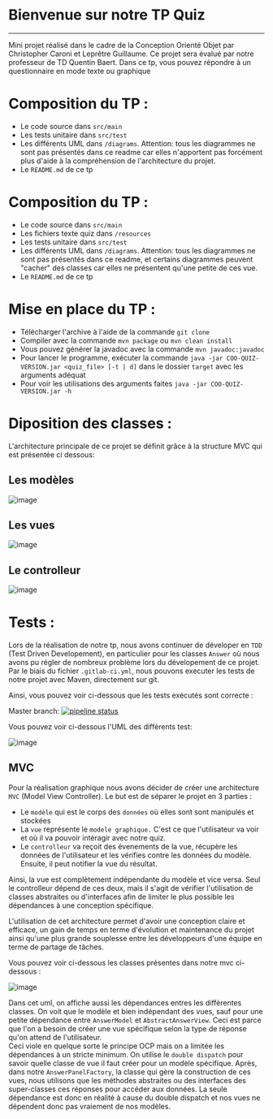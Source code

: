 Bienvenue sur notre TP Quiz
===================



----------
<p>Mini projet réalisé dans le cadre de la Conception Orienté Objet par Christopher Caroni et Leprêtre Guillaume. Ce projet sera évalué par notre professeur de TD Quentin Baert. Dans ce tp, vous pouvez répondre à un questionnaire en mode texte ou graphique</p>

# Composition du TP :

- Le code source dans `src/main`
- Les tests unitaire dans `src/test`
- Les différents UML dans `/diagrams`. Attention: tous les diagrammes ne sont pas présentés dans ce readme car elles n'apportent pas forcément
plus d'aide à la compréhension de l'architecture du projet.
- Le `README.md` de ce tp

# Composition du TP :

- Le code source dans `src/main`
- Les fichiers texte quiz dans `/resources`
- Les tests unitaire dans `src/test`
- Les différents UML dans `/diagrams`. Attention: tous les diagrammes ne sont pas présentés dans ce readme,
  et certains diagrammes peuvent "cacher" des classes car elles ne présentent qu'une petite de ces vue.
- Le `README.md` de ce tp


# Mise en place du TP :

- Télécharger l'archive à l'aide de la commande `git clone`
-  Compiler avec la commande `mvn package` ou `mvn clean install`
- Vous pouvez générer la javadoc avec la commande `mvn javadoc:javadoc`
- Pour lancer le programme, exécuter la commande  `java -jar COO-QUIZ-VERSION.jar <quiz_file> [-t | d]` dans le dossier `target` avec les arguments adéquat
- Pour voir les utilisations des arguments faites `java -jar COO-QUIZ-VERSION.jar -h`

# Diposition des classes :

L'architecture principale de ce projet se définit grâce à la structure MVC qui est présentée ci dessous:
## Les modèles
![image](diagrams/model.png)

## Les vues
![image](diagrams/gui.png)

## Le controlleur
![image](diagrams/controller.png)



# Tests :

Lors de la réalisation de notre tp, nous avons continuer de déveloper en `TDD` (Test Driven Developement), en particulier pour les classes `Answer` où nous avons pu régler de nombreux problème lors du dévelopement de ce projet. 
Par le biais du fichier `.gitlab-ci.yml`, nous pouvons executer les tests de notre projet avec Maven, directement sur git.
<p>Ainsi, vous pouvez voir ci-dessous que les tests exécutés sont correcte :</p>

Master branch:
[![pipeline status](https://gitlab-etu.fil.univ-lille1.fr/caroni/COO-Pool/badges/master/pipeline.svg)](https://gitlab-etu.fil.univ-lille1.fr/caroni/COO-Pool/commits/master)

Vous pouvez voir ci-dessous l'UML des différents test: 


![image](diagrams/tests.png)

## MVC

Pour la réalisation graphique nous avons décider de créer une architecture `MVC` (Model View Controller). Le but est de séparer le projet en 3 parties :

- Le `modèle` qui est le corps des `données` où elles sont sont manipulés et stockées
- La `vue` représente le `modele graphique.` C'est ce que l'utilisateur va voir et où il va pouvoir intéragir avec notre quiz.
- Le `controlleur` va reçoit des évenements de la vue, récupère les données de l'utilisateur et les vérifies contre les données du modèle. Ensuite, il peut notifier la vue du résultat.

Ainsi, la vue est complètement indépendante du modèle et vice versa. Seul le controlleur dépend de ces deux, mais il s'agit de vérifier l'utilisation de classes abstraites ou d'interfaces
afin de limiter le plus possible les dépendances à une conception spécifique.

L'utilisation de cet architecture permet d'avoir une conception claire et efficace, un gain de temps en terme d'évolution et maintenance du projet ainsi qu'une plus grande souplesse entre les développeurs d'une équipe en terme de partage de tâches. 

Vous pouvez voir ci-dessous les classes présentes dans notre mvc ci-dessous :


![image](diagrams/mvc_illustration.png)

Dans cet uml, on affiche aussi les dépendances entres les différentes classes. On voit que le modèle et bien indépendant des vues, sauf pour une petite dépendance entre
`AnswerModel` et `AbstractAnswerView`. Ceci est parce que l'on a besoin de créer une vue spécifique selon la type de réponse qu'on attend de l'utilisateur.  
Ceci viole en quelque sorte le principe OCP mais on a limitée les dépendances à un stricte minimum. On utilise le `double dispatch` pour savoir quelle classe de vue
il faut créer pour un modèle spécifique. Après, dans notre `AnswerPanelFactory`, la classe qui gère la construction de ces vues, nous utilisons que les méthodes abstraites
ou des interfaces des super-classes ces réponses pour accéder aux données. La seule dépendance est donc en réalité à cause du double dispatch et nos vues ne dépendent donc pas vraiement de nos modèles.
